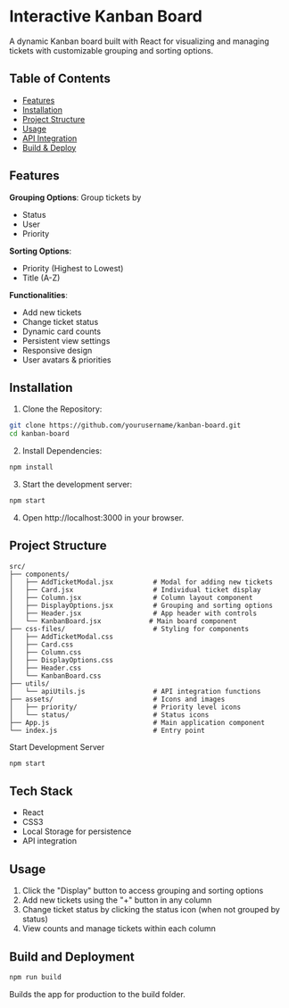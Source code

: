 # Interactive Kanban Board

A dynamic Kanban board built with React for visualizing and managing tickets with customizable grouping and sorting options.

## Table of Contents
- [Features](#features)
- [Installation](#installation)
- [Project Structure](#project-structure)
- [Usage](#usage)
- [API Integration](#api-integration) 
- [Build & Deploy](#build-and-deploy)

## Features

**Grouping Options**: Group tickets by
 - Status 
 - User
 - Priority

**Sorting Options**:
 - Priority (Highest to Lowest)
 - Title (A-Z)

**Functionalities**:
 - Add new tickets
 - Change ticket status
 - Dynamic card counts
 - Persistent view settings
 - Responsive design
 - User avatars & priorities

## Installation

1. Clone the Repository:
```bash
git clone https://github.com/yourusername/kanban-board.git
cd kanban-board
```

2. Install Dependencies:
```bash
npm install
```

3. Start the development server:
```bash
npm start
```

4. Open http://localhost:3000 in your browser.

## Project Structure

```plaintext
src/
├── components/
│   ├── AddTicketModal.jsx          # Modal for adding new tickets
│   ├── Card.jsx                    # Individual ticket display
│   ├── Column.jsx                  # Column layout component
│   ├── DisplayOptions.jsx          # Grouping and sorting options
│   ├── Header.jsx                  # App header with controls
│   └── KanbanBoard.jsx            # Main board component
├── css-files/                      # Styling for components
│   ├── AddTicketModal.css
│   ├── Card.css  
│   ├── Column.css
│   ├── DisplayOptions.css
│   ├── Header.css
│   └── KanbanBoard.css
├── utils/
│   └── apiUtils.js                 # API integration functions
├── assets/                         # Icons and images
│   ├── priority/                   # Priority level icons
│   └── status/                     # Status icons
├── App.js                          # Main application component
└── index.js                        # Entry point
```

Start Development Server
```bash
npm start
```

## Tech Stack

- React
- CSS3
- Local Storage for persistence
- API integration

## Usage

1. Click the "Display" button to access grouping and sorting options
2. Add new tickets using the "+" button in any column
3. Change ticket status by clicking the status icon (when not grouped by status)
4. View counts and manage tickets within each column

## Build and Deployment

```bash
npm run build
```

Builds the app for production to the build folder.
